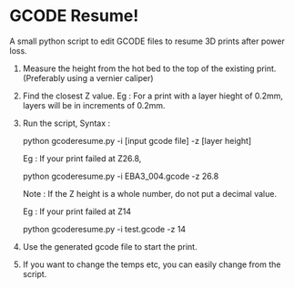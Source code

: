 # GCODE Resume!
A small python script to edit GCODE files to resume 3D prints after power loss.

1. Measure the height from the hot bed to the top of the existing print. (Preferably using a vernier caliper)
2. Find the closest Z value. Eg : For a print with a layer hieght of 0.2mm, layers will be in increments of 0.2mm.
3. Run the script,
    Syntax : 
    
    python gcoderesume.py -i [input gcode file] -z [layer height]

    Eg : If your print failed at Z26.8,
    
    python gcoderesume.py -i EBA3_004.gcode -z 26.8
    
    Note : If the Z height is a whole number, do not put a decimal value.

    Eg : If your print failed at Z14
    
    python gcoderesume.py -i test.gcode -z 14
    
4. Use the generated gcode file to start the print.
5. If you want to change the temps etc, you can easily change from the script.
